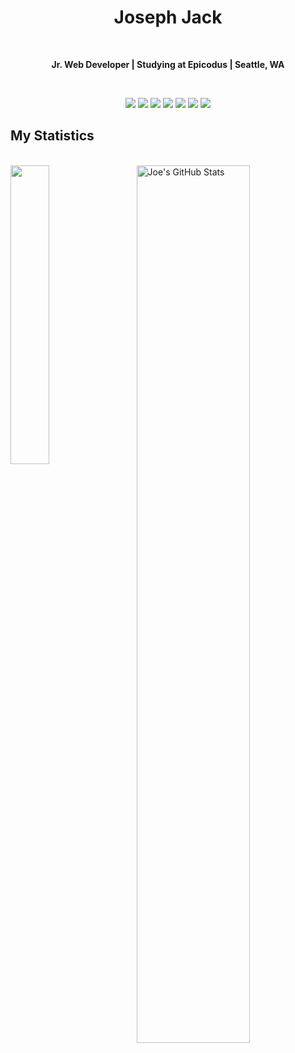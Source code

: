 <h1 align="center">
  <b>Joseph Jack</b>
</h1>
<br>
<p align="center"><b>Jr. Web Developer | Studying at Epicodus | Seattle, WA</b><p>
  <br>


<div align="center">
  <img src="https://img.shields.io/badge/-ReactJs-61DAFB?logo=react&logoColor=white&style=flat"
  <img src="https://img.shields.io/badge/-HTML-F0F6FC?style=for-the-badge&logo=html5&logoColor=F0F6FC&labelColor=4EA22F">
  <img src="https://img.shields.io/badge/-CSS-F0F6FC?style=for-the-badge&logo=css3&logoColor=F0F6FC&labelColor=4EA22F">
  <img src="https://img.shields.io/badge/-C Sharp-F0F6FC?style=for-the-badge&logo=csharp&logoColor=F0F6FC&labelColor=4EA22F">
  <img src="https://img.shields.io/badge/-.NET-F0F6FC?style=for-the-badge&logo=dotnet&logoColor=F0F6FC&labelColor=4EA22F">
  <img src="https://img.shields.io/badge/-JavaScript-F0F6FC?style=for-the-badge&logo=javascript&logoColor=F0F6FC&labelColor=4EA22F">
  <img src="https://img.shields.io/badge/-React-F0F6FC?style=for-the-badge&logo=react&logoColor=F0F6FC&labelColor=4EA22F">
  <img src="https://img.shields.io/badge/-GIT-F0F6FC?style=for-the-badge&logo=git&logoColor=F0F6FC&labelColor=4EA22F">
</div>
</p>


## My Statistics
<br>
<a position="left" href="https://github.com/josephwjack/josephwjack">
  <img align="left" img width= 35% src="https://github-readme-stats.vercel.app/api/top-langs/?username=josephwjack&&hide_border=true&title_color=ffffff&text_color=c9cacc&icon_color=2bbc8a&bg_color=0D1117&langs_count=3" />
</a><a position="right" href="https://github.com/josephwjack/josephwjack">
  <img align="right" img width= 60% src="https://github-readme-streak-stats.herokuapp.com?user=josephwjack&hide_border=true&date_format=n%2Fj%5B%2FY%5D&background=0D1117&border=4EA22F&stroke=4EA22F&ring=4EA22F&fire=DD50AE&currStreakNum=F0F6FC&sideNums=F0F6FC&currStreakLabel=F0F6FC&sideLabels=F0F6FC&dates=4EA22F" alt="Joe's GitHub Stats" />
</a>




